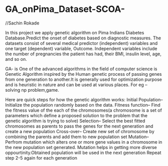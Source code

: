 # GA_onPima_Dataset-SCOA-

//Sachin Rokade


In this project we apply genetic algorithm on Pima Indians Diabetes Database.Predict the onset of diabetes based on diagnostic measures.
The datasets consist of several medical predictor (independent) variables and one target (dependent) variable, Outcome. 
Independent variables include the number of pregnancies the patient has had, their BMI, insulin level, age, and so on.

GA- is One of the advanced algorithms in the field of computer science is Genetic Algorithm inspired by the Human genetic process of passing genes from one generation
to another.It is generally used for optimization purpose and is heuristic in nature and can be used at various places. For eg – solving np problem,game.

Here are quick steps for how the genetic algorithm works:
Initial Population– Initialize the population randomly based on the data.
Fitness function– Find the fitness value of the each of the chromosomes(a chromosome is a set of parameters which define a proposed solution to the problem that
the genetic algorithm is trying to solve)
Selection– Select the best fitted chromosomes as parents to pass the genes for the next generation and create a new population
Cross-over– Create new set of chromosome by combining the parents and add them to new population set
Mutation– Perfrom mutation which alters one or more gene values in a chromosome in the new population set generated. Mutation helps in getting more diverse
oppourtinity.Obtained population will be used in the next generation
Repeat step 2-5 again for each generation
